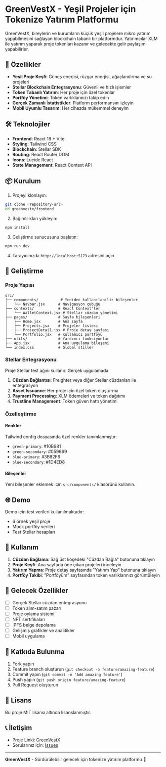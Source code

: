 # GreenVestX - Yeşil Projeler için Tokenize Yatırım Platformu

GreenVestX, bireylerin ve kurumların küçük yeşil projelere mikro yatırım yapabilmesini sağlayan blockchain tabanlı bir platformdur. Yatırımcılar XLM ile yatırım yaparak proje tokenları kazanır ve gelecekte gelir paylaşımı yapabilirler.

## 🚀 Özellikler

- **Yeşil Proje Keşfi**: Güneş enerjisi, rüzgar enerjisi, ağaçlandırma ve su projeleri
- **Stellar Blockchain Entegrasyonu**: Güvenli ve hızlı işlemler
- **Token Tabanlı Yatırım**: Her proje için özel tokenlar
- **Portföy Yönetimi**: Token varlıklarınızı takip edin
- **Gerçek Zamanlı İstatistikler**: Platform performansını izleyin
- **Mobil Uyumlu Tasarım**: Her cihazda mükemmel deneyim

## 🛠️ Teknolojiler

- **Frontend**: React 18 + Vite
- **Styling**: Tailwind CSS
- **Blockchain**: Stellar SDK
- **Routing**: React Router DOM
- **Icons**: Lucide React
- **State Management**: React Context API

## 📦 Kurulum

1. Projeyi klonlayın:
```bash
git clone <repository-url>
cd greenvestx/frontend
```

2. Bağımlılıkları yükleyin:
```bash
npm install
```

3. Geliştirme sunucusunu başlatın:
```bash
npm run dev
```

4. Tarayıcınızda `http://localhost:5173` adresini açın.

## 🔧 Geliştirme

### Proje Yapısı

```
src/
├── components/          # Yeniden kullanılabilir bileşenler
│   └── Navbar.jsx      # Navigasyon çubuğu
├── contexts/           # React Context'ler
│   └── WalletContext.jsx # Stellar cüzdan yönetimi
├── pages/              # Sayfa bileşenleri
│   ├── Home.jsx        # Ana sayfa
│   ├── Projects.jsx    # Projeler listesi
│   ├── ProjectDetail.jsx # Proje detay sayfası
│   └── Portfolio.jsx   # Kullanıcı portföyü
├── utils/              # Yardımcı fonksiyonlar
├── App.jsx             # Ana uygulama bileşeni
└── index.css           # Global stiller
```

### Stellar Entegrasyonu

Proje Stellar test ağını kullanır. Gerçek uygulamada:

1. **Cüzdan Bağlantısı**: Freighter veya diğer Stellar cüzdanları ile entegrasyon
2. **Asset Issuance**: Her proje için özel token oluşturma
3. **Payment Processing**: XLM ödemeleri ve token dağıtımı
4. **Trustline Management**: Token güven hattı yönetimi

### Özelleştirme

#### Renkler
Tailwind config dosyasında özel renkler tanımlanmıştır:
- `green-primary`: #10B981
- `green-secondary`: #059669
- `blue-primary`: #3B82F6
- `blue-secondary`: #1D4ED8

#### Bileşenler
Yeni bileşenler eklemek için `src/components/` klasörünü kullanın.

## 🌐 Demo

Demo için test verileri kullanılmaktadır:
- 6 örnek yeşil proje
- Mock portföy verileri
- Test Stellar hesapları

## 📱 Kullanım

1. **Cüzdan Bağlama**: Sağ üst köşedeki "Cüzdan Bağla" butonuna tıklayın
2. **Proje Keşfi**: Ana sayfada öne çıkan projeleri inceleyin
3. **Yatırım Yapma**: Proje detay sayfasında "Yatırım Yap" butonuna tıklayın
4. **Portföy Takibi**: "Portföyüm" sayfasından token varlıklarınızı görüntüleyin

## 🔮 Gelecek Özellikler

- [ ] Gerçek Stellar cüzdan entegrasyonu
- [ ] Token alım-satım pazarı
- [ ] Proje oylama sistemi
- [ ] NFT sertifikaları
- [ ] IPFS belge depolama
- [ ] Gelişmiş grafikler ve analitikler
- [ ] Mobil uygulama

## 🤝 Katkıda Bulunma

1. Fork yapın
2. Feature branch oluşturun (`git checkout -b feature/amazing-feature`)
3. Commit yapın (`git commit -m 'Add amazing feature'`)
4. Push yapın (`git push origin feature/amazing-feature`)
5. Pull Request oluşturun

## 📄 Lisans

Bu proje MIT lisansı altında lisanslanmıştır.

## 📞 İletişim

- Proje Linki: [GreenVestX](https://github.com/osmany34/greenvestx)
- Sorularınız için: [Issues](https://github.com/osmany34/greenvestx/issues)

---

**GreenVestX** - Sürdürülebilir gelecek için tokenize yatırım platformu 🌱